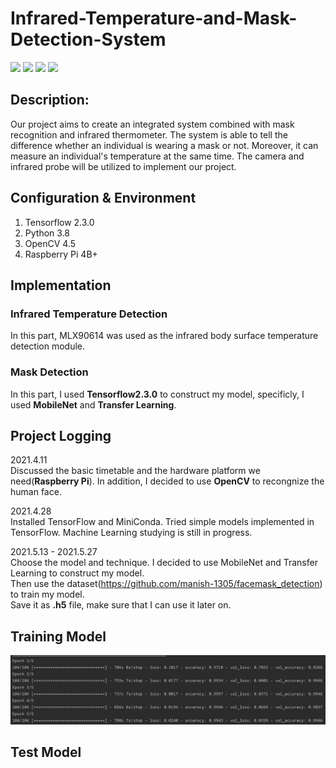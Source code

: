 # Infrared-Temperature-and-Mask-Detection-System
![](https://img.shields.io/badge/Language-Python-green) ![](https://img.shields.io/badge/Hardware-RPi-red) ![](https://img.shields.io/badge/Framework-OpenCV-yellow)
![](https://img.shields.io/badge/Framework-Tensorflow2.3-orange)

## Description:
Our project aims to create an integrated system combined with mask recognition and infrared thermometer. The system is able to tell the difference whether an individual is wearing a mask or not. Moreover, it can measure an individual's temperature at the same time. The camera and infrared probe will be utilized to implement our project.

## Configuration & Environment
1. Tensorflow 2.3.0
2. Python 3.8
3. OpenCV 4.5
4. Raspberry Pi 4B+

## Implementation
### Infrared Temperature Detection
In this part, MLX90614 was used as the infrared body surface temperature detection module.


### Mask Detection
In this part, I used **Tensorflow2.3.0** to construct my model, specificly, I used **MobileNet** and **Transfer Learning**.

## Project Logging  
2021.4.11  
Discussed the basic timetable and the hardware platform we need(**Raspberry Pi**). In addition, I decided to use **OpenCV** to recongnize the human face.

2021.4.28  
Installed TensorFlow and MiniConda. Tried simple models implemented in TensorFlow. Machine Learning studying is still in progress.

2021.5.13 - 2021.5.27  
Choose the model and technique. I decided to use MobileNet and Transfer Learning to construct my model.   
Then use the dataset(https://github.com/manish-1305/facemask_detection) to train my model.  
Save it as **.h5** file, make sure that I can use it later on.

## Training Model
![image](https://github.com/wang-zhuoran/Infrared-Temperature-and-Mask-Detection-System/blob/main/images/image.png)

## Test Model



